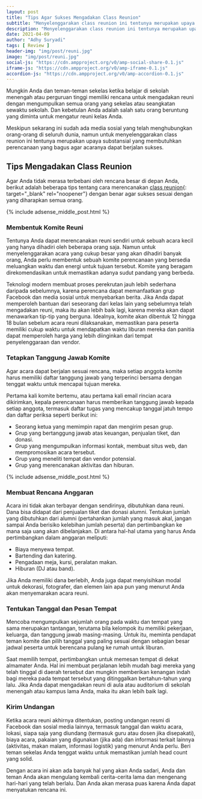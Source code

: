 ```yaml
---
layout: post
title: "Tips Agar Sukses Mengadakan Class Reunion"
subtitle: "Menyelenggarakan class reunion ini tentunya merupakan upaya substansial yang membutuhkan perencanaan yang bagus agar acaranya dapat berjalan sukses."
description: "Menyelenggarakan class reunion ini tentunya merupakan upaya substansial yang membutuhkan perencanaan yang bagus agar acaranya dapat berjalan sukses."
date: 2021-04-09
author: "Adhy Suryadi"
tags: [ Review ]
header-img: "img/post/reuni.jpg"
image: "img/post/reuni.jpg"
social-js: "https://cdn.ampproject.org/v0/amp-social-share-0.1.js"
iframe-js: "https://cdn.ampproject.org/v0/amp-iframe-0.1.js"
accordion-js: "https://cdn.ampproject.org/v0/amp-accordion-0.1.js"
---
```


Mungkin Anda dan teman-teman sekelas ketika belajar di sekolah menengah atau perguruan tinggi memiliki rencana untuk mengadakan reuni dengan mengumpulkan semua orang yang sekelas atau seangkatan sewaktu sekolah. Dan kebetulan Anda adalah salah satu orang beruntung yang diminta untuk mengatur reuni kelas Anda.

Meskipun sekarang ini sudah ada media sosial yang telah menghubungkan orang-orang di seluruh dunia, namun untuk menyelenggarakan class reunion ini tentunya merupakan upaya substansial yang membutuhkan perencanaan yang bagus agar acaranya dapat berjalan sukses.

## Tips Mengadakan Class Reunion

Agar Anda tidak merasa terbebani oleh rencana besar di depan Anda, berikut adalah beberapa tips tentang cara merencanakan [class reunion](https://www.royaldanisa.com/en/gifting-moments/activities-for-a-class-reunion/ "class reunion"){: target="_blank" rel="noopener"} dengan benar agar sukses sesuai dengan yang diharapkan semua orang.

{% include adsense_middle_post.html %}

### Membentuk Komite Reuni

Tentunya Anda dapat merencanakan reuni sendiri untuk sebuah acara kecil yang hanya dihadiri oleh beberapa orang saja. Namun untuk menyelenggarakan acara yang cukup besar yang akan dihadiri banyak orang, Anda perlu membentuk sebuah komite perencanaan yang bersedia meluangkan waktu dan energi untuk tujuan tersebut. Komite yang beragam direkomendasikan untuk memastikan adanya sudut pandang yang berbeda.

Teknologi modern membuat proses perekrutan jauh lebih sederhana daripada sebelumnya, karena perencana dapat memanfaatkan grup Facebook dan media sosial untuk menyebarkan berita. Jika Anda dapat memperoleh bantuan dari seseorang dari kelas lain yang sebelumnya telah mengadakan reuni, maka itu akan lebih baik lagi, karena mereka akan dapat menawarkan tip-tip yang berguna. Idealnya, komite akan dibentuk 12 hingga 18 bulan sebelum acara reuni dilaksanakan, memastikan para peserta memiliki cukup waktu untuk mendapatkan waktu liburan mereka dan panitia dapat memperoleh harga yang lebih diinginkan dari tempat penyelenggaraan dan vendor.

### Tetapkan Tanggung Jawab Komite

Agar acara dapat berjalan sesuai rencana, maka setiap anggota komite harus memiliki daftar tanggung jawab yang terperinci bersama dengan tenggat waktu untuk mencapai tujuan mereka.

Pertama kali komite bertemu, atau pertama kali email rincian acara dikirimkan, kepala perencanaan harus memberikan tanggung jawab kepada setiap anggota, termasuk daftar tugas yang mencakup tanggal jatuh tempo dan daftar periksa seperti berikut ini:
<ul>
<li>Seorang ketua yang memimpin rapat dan mengirim pesan grup.</li>
<li>Grup yang bertanggung jawab atas keuangan, penjualan tiket, dan donasi.</li>
<li>Grup yang mengumpulkan informasi kontak, membuat situs web, dan mempromosikan acara tersebut.</li>
<li>Grup yang meneliti tempat dan vendor potensial.</li>
<li>Grup yang merencanakan aktivitas dan hiburan.</li>
</ul>

{% include adsense_middle_post.html %}

### Membuat Rencana Anggaran

Acara ini tidak akan terbayar dengan sendirinya, dibutuhkan dana reuni. Dana bisa didapat dari penjualan tiket dan donasi alumni. Tentukan jumlah yang dibutuhkan dari alumni (pertahankan jumlah yang masuk akal, jangan sampai Anda berisiko kelebihan jumlah peserta) dan pertimbangkan ke mana saja uang akan dibelanjakan. Di antara hal-hal utama yang harus Anda pertimbangkan dalam anggaran meliputi:
<ul>
<li>Biaya menyewa tempat.</li>
<li>Bartending dan katering.</li>
<li>Pengadaan meja, kursi, peralatan makan.</li>
<li>Hiburan (DJ atau band).</li>
</ul>

Jika Anda memiliki dana berlebih, Anda juga dapat menyisihkan modal untuk dekorasi, fotografer, dan elemen lain apa pun yang menurut Anda akan menyemarakan acara reuni.

### Tentukan Tanggal dan Pesan Tempat

Mencoba mengumpulkan sejumlah orang pada waktu dan tempat yang sama merupakan tantangan, terutama bila kelompok itu memiliki pekerjaan, keluarga, dan tanggung jawab masing-masing. Untuk itu, meminta pendapat teman komite dan pilih tanggal yang paling sesuai dengan sebagian besar jadwal peserta untuk berencana pulang ke rumah untuk liburan.

Saat memilih tempat, pertimbangkan untuk memesan tempat di dekat almamater Anda. Hal ini membuat perjalanan lebih mudah bagi mereka yang telah tinggal di daerah tersebut dan mungkin memberikan kenangan indah bagi mereka pada tempat tersebut yang ditinggalkan bertahun-tahun yang lalu. Jika Anda dapat mengadakan reuni di aula atau auditorium di sekolah menengah atau kampus lama Anda, maka itu akan lebih baik lagi.

### Kirim Undangan

Ketika acara reuni akhirnya ditentukan, posting undangan resmi di Facebook dan sosial media lainnya, termasuk tanggal dan waktu acara, lokasi, siapa saja yang diundang (termasuk guru atau dosen jika disepakati), biaya acara, pakaian yang digunakan (jika ada) dan informasi terkait lainnya (aktivitas, makan malam, informasi logistik) yang menurut Anda perlu. Beri teman sekelas Anda tenggat waktu untuk memastikan jumlah head count yang solid.

Dengan acara ini akan ada banyak hal yang akan Anda sadari, Anda dan teman Anda akan mengulang kembali cerita-cerita lama dan mengenang hari-hari yang telah berlalu. Dan Anda akan merasa puas karena Anda dapat menyatukan rencana ini.
